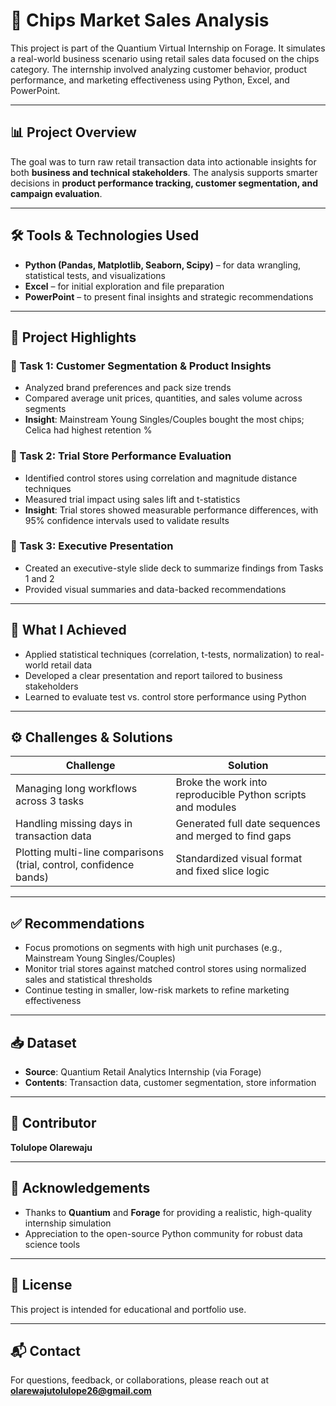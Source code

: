 # 🥔 Chips Market Sales Analysis

This project is part of the Quantium Virtual Internship on Forage. It simulates a real-world business scenario using retail sales data focused on the chips category. The internship involved analyzing customer behavior, product performance, and marketing effectiveness using Python, Excel, and PowerPoint.

---

## 📊 Project Overview

The goal was to turn raw retail transaction data into actionable insights for both **business and technical stakeholders**. The analysis supports smarter decisions in **product performance tracking, customer segmentation, and campaign evaluation**.

---

## 🛠 Tools & Technologies Used

- **Python (Pandas, Matplotlib, Seaborn, Scipy)** – for data wrangling, statistical tests, and visualizations  
- **Excel** – for initial exploration and file preparation  
- **PowerPoint** – to present final insights and strategic recommendations  

---

## 📌 Project Highlights

### 🔹 Task 1: Customer Segmentation & Product Insights
- Analyzed brand preferences and pack size trends  
- Compared average unit prices, quantities, and sales volume across segments  
- **Insight**: Mainstream Young Singles/Couples bought the most chips; Celica had highest retention %

### 🔹 Task 2: Trial Store Performance Evaluation
- Identified control stores using correlation and magnitude distance techniques  
- Measured trial impact using sales lift and t-statistics  
- **Insight**: Trial stores showed measurable performance differences, with 95% confidence intervals used to validate results

### 🔹 Task 3: Executive Presentation
- Created an executive-style slide deck to summarize findings from Tasks 1 and 2  
- Provided visual summaries and data-backed recommendations

---

## 🚀 What I Achieved

- Applied statistical techniques (correlation, t-tests, normalization) to real-world retail data  
- Developed a clear presentation and report tailored to business stakeholders  
- Learned to evaluate test vs. control store performance using Python

---

## ⚙️ Challenges & Solutions

| Challenge | Solution |
|----------|----------|
| Managing long workflows across 3 tasks | Broke the work into reproducible Python scripts and modules |
| Handling missing days in transaction data | Generated full date sequences and merged to find gaps |
| Plotting multi-line comparisons (trial, control, confidence bands) | Standardized visual format and fixed slice logic |

---

## ✅ Recommendations

- Focus promotions on segments with high unit purchases (e.g., Mainstream Young Singles/Couples)  
- Monitor trial stores against matched control stores using normalized sales and statistical thresholds  
- Continue testing in smaller, low-risk markets to refine marketing effectiveness  

---

## 📥 Dataset

- **Source**: Quantium Retail Analytics Internship (via Forage)  
- **Contents**: Transaction data, customer segmentation, store information

---

## 👤 Contributor

**Tolulope Olarewaju**

---

## 🙏 Acknowledgements

- Thanks to **Quantium** and **Forage** for providing a realistic, high-quality internship simulation  
- Appreciation to the open-source Python community for robust data science tools

---

## 📜 License

This project is intended for educational and portfolio use.

---

## 📬 Contact

For questions, feedback, or collaborations, please reach out at **olarewajutolulope26@gmail.com**

